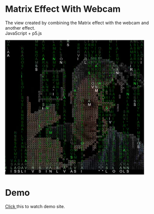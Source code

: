 # Matrix Effect With Webcam
The view created by combining the Matrix effect with the webcam and another effect.
<br/>
JavaScript + p5.js
<br/>
 
<img src="pht.png" width="450" title="Osman VARIŞLI">


# Demo
<a href="https://redkit.net/osman/matrix_effect_with_webcam/index.htm" rel="nofollow">Click </a> this to watch demo site.

